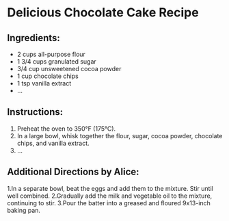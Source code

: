 # Delicious Chocolate Cake Recipe

## Ingredients:
- 2 cups all-purpose flour
- 1 3/4 cups granulated sugar
- 3/4 cup unsweetened cocoa powder
- 1 cup chocolate chips
- 1 tsp vanilla extract
- ...

## Instructions:
1. Preheat the oven to 350°F (175°C).
2. In a large bowl, whisk together the flour, sugar, cocoa powder, chocolate chips, and vanilla extract.
3. ...

## Additional Directions by Alice:
1.In a separate bowl, beat the eggs and add them to the mixture. Stir until well combined.
2.Gradually add the milk and vegetable oil to the mixture, continuing to stir.
3.Pour the batter into a greased and floured 9x13-inch baking pan.
